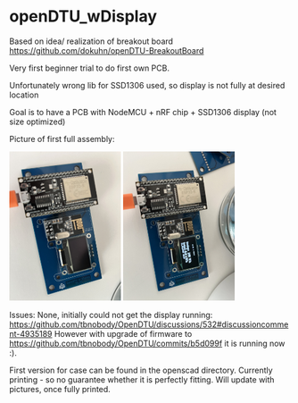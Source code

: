 # openDTU_wDisplay

Based on idea/ realization of breakout board 
https://github.com/dokuhn/openDTU-BreakoutBoard

Very first beginner trial to do first own PCB.

Unfortunately wrong lib for SSD1306 used, so display is not fully at desired location

Goal is to have a PCB with NodeMCU + nRF chip + SSD1306 display (not size optimized)

Picture of first full assembly:
<p float="left">
  <img src="https://github.com/SteffMUC/openDTU_wDisplay/blob/main/IMG_0538.jpg" alt="Pre Assembly Part1" width="200"/>
  <img src="https://github.com/SteffMUC/openDTU_wDisplay/blob/main/IMG_0541.jpg" alt="Pre Assembly Part1" width="200"/>
</p>

Issues: None, initially could not get the display running:
https://github.com/tbnobody/OpenDTU/discussions/532#discussioncomment-4935189
However with upgrade of firmware to
https://github.com/tbnobody/OpenDTU/commits/b5d099f
it is running now :).

First version for case can be found in the openscad directory. Currently printing - so no guarantee whether it is perfectly fitting. Will update with pictures, once fully printed.






 

